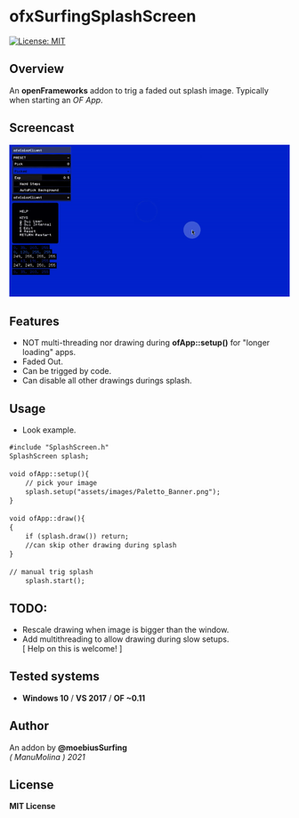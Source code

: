 # ofxSurfingSplashScreen
[![License: MIT](https://img.shields.io/badge/License-MIT-yellow.svg)](https://opensource.org/licenses/MIT)

## Overview
An **openFrameworks** addon to trig a faded out splash image. Typically when starting an *OF App*.

## Screencast
![Alt text](readme_images/Capture1.gif?raw=true "moebiusSurfing")

## Features
- NOT multi-threading nor drawing during **ofApp::setup()** for "longer loading" apps.
- Faded Out.
- Can be trigged by code.
- Can disable all other drawings durings splash.

## Usage

* Look example.

```	
#include "SplashScreen.h"
SplashScreen splash;

void ofApp::setup(){
	// pick your image
	splash.setup("assets/images/Paletto_Banner.png");
}

void ofApp::draw(){
{
	if (splash.draw()) return;
	//can skip other drawing during splash
}

// manual trig splash
	splash.start();
```

## TODO:
* Rescale drawing when image is bigger than the window.
* Add multithreading to allow drawing during slow setups.  
[ Help on this is welcome! ]

## Tested systems
* **Windows 10** / **VS 2017** / **OF ~0.11**

## Author
An addon by **@moebiusSurfing**  
*( ManuMolina ) 2021*  

## License
**MIT License**